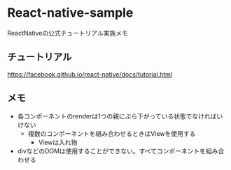 React-native-sample
======================

ReactNativeの公式チュートリアル実施メモ

チュートリアル
-----------------

https://facebook.github.io/react-native/docs/tutorial.html

メモ
--------------------

* 各コンポーネントのrenderは1つの親にぶら下がっている状態でなければいけない
  * 複数のコンポーネントを組み合わせるときはViewを使用する
    * Viewは入れ物
* divなどのDOMは使用することができない。すべてコンポーネントを組み合わせる